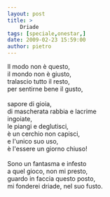 ```yaml
---
layout: post
title: >
    Driade
tags: [speciale,onestar,]
date: 2009-02-23 15:59:00
author: pietro
---
```

Il modo non è questo,<br/>il mondo non è giusto,<br/>tralascio tutto il resto,<br/>per sentirne bene il gusto,<br/><br/>sapore di gioia,<br/>di mascherata rabbia e lacrime<br/>ingoiate,<br/>le piangi e deglutisci,<br/>è un cerchio non capisci,<br/>e l'unico suo uso,<br/>è l'essere un giorno chiuso!<br/><br/>Sono un fantasma e infesto<br/>a quel gioco, non mi presto,<br/>guardo in faccia questo posto,<br/>mi fonderei driade, nel suo fusto.
